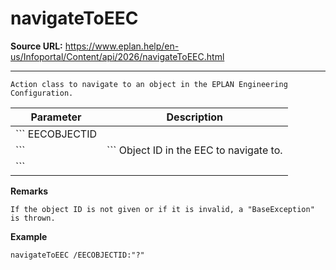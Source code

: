 # navigateToEEC

**Source URL:** https://www.eplan.help/en-us/Infoportal/Content/api/2026/navigateToEEC.html

---

```
Action class to navigate to an object in the EPLAN Engineering Configuration.
```

  

| Parameter | Description |
| --- | --- |
| ``` EECOBJECTID ``` | ``` Object ID in the EEC to navigate to. ``` |

**Remarks**

```
If the object ID is not given or if it is invalid, a "BaseException" is thrown.
```

**Example**

```
navigateToEEC /EECOBJECTID:"?"
```